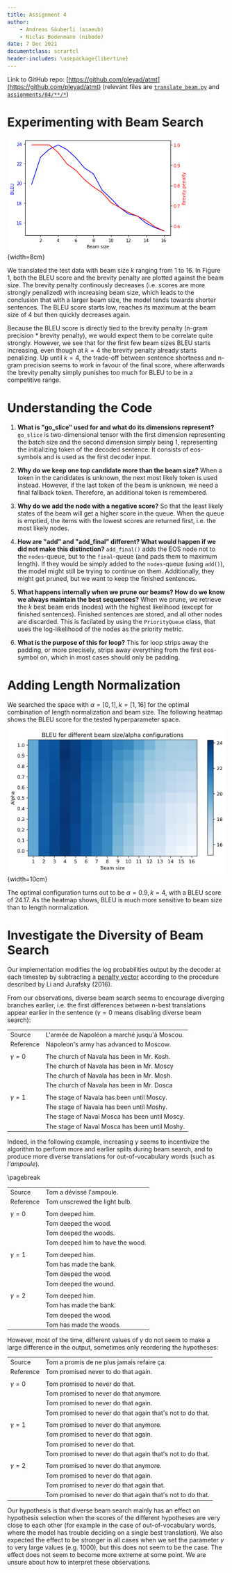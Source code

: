```yaml
---
title: Assignment 4
author:
    - Andreas Säuberli (asaeub)
    - Niclas Bodenmann (nibode)
date: 7 Dec 2021
documentclass: scrartcl
header-includes: \usepackage{libertine}
---
```


Link to GitHub repo: [https://github.com/pleyad/atmt](https://github.com/pleyad/atmt) (relevant files are [`translate_beam.py`](https://github.com/pleyad/atmt/blob/master/translate_beam.py) and [`assignments/04/**/*`](https://github.com/pleyad/atmt/tree/master/assignments/04))

# Experimenting with Beam Search

<!-- Visualize Bleu-Scores in an appropriate plot --->
<!-- One or two paragraphs of analysis --->
<!-- - What happens to the brevity penalty with increasing beam size--->
<!-- - Plot with BLEU (y) and brevity penalty (x) --->
<!-- - Effect of larger beam size at decoding time --->

![Relation of BLEU and the Brevity Penalty to Beam Size](img/bleu_beam_brevity.png){width=8cm}

We translated the test data with beam size $k$ ranging from 1 to 16. In Figure 1, both the BLEU score and the brevity penalty are plotted against the beam size. The brevity penalty continously decreases (i.e. scores are more strongly penalized) with increasing beam size, which leads to the conclusion that with a larger beam size, the model tends towards shorter sentences. The BLEU score starts low, reaches its maximum at the beam size of 4 but then quickly decreases again.

Because the BLEU score is directly tied to the brevity penalty (n-gram precision * brevity penalty), we would expect them to be correlate quite strongly.
However, we see that for the first few beam sizes BLEU starts increasing, even though at $k=4$ the brevity penalty already starts penalizing.
Up until $k=4$, the trade-off between sentence shortness and n-gram precision seems to work in favour of the final score, where afterwards the brevity penalty simply punishes too much for BLEU to be in a competitive range. 


# Understanding the Code

1. **What is "go_slice" used for and what do its dimensions represent?** `go_slice` is two-dimensional tensor with the first dimension representing the batch size and the second dimension simply being 1, representing the initializing token of the decoded sentence. It consists of eos-symbols and is used as the first decoder input. 

2. **Why do we keep one top candidate more than the beam size?** When a token in the candidates is unknown, the next most likely token is used instead. However, if the last token of the beam is unknown, we need a final fallback token. Therefore, an additional token is remembered.

3. **Why do we add the node with a negative score?** So that the least likely states of the beam will get a higher score in the queue. When the queue is emptied, the items with the lowest scores are returned first, i.e. the most likely nodes.

4. **How are "add" and "add_final" different? What would happen if we did not make this distinction?** `add_final()` adds the EOS node not to the `nodes`-queue, but to the `final`-queue (and pads them to maximum length). If they would be simply added to the `nodes`-queue (using `add()`), the model might still be trying to continue on them. Additionally, they might get pruned, but we want to keep the finished sentences. 
 
5. **What happens internally when we prune our beams? How do we know we always maintain the best sequences?** When we prune, we retrieve the $k$ best beam ends (nodes) with the highest likelihood (except for finished sentences). Finished sentences are stored, and all other nodes are discarded. This is facilated by using the `PriorityQueue` class, that uses the log-likelihood of the nodes as the priority metric.

6. **What is the purpose of this for loop?** 
This for loop strips away the padding, or more precisely, strips away everything from the first eos-symbol on, which in most cases should only be padding.


# Adding Length Normalization

We searched the space with $\alpha = [0, 1], k = [1, 16]$ for the optimal combination of length normalization and beam size. The following heatmap shows the BLEU score for the tested hyperparameter space.

![Heatmap of BLEU scores for different configurations of beam size and alpha](img/heatmap.png){width=10cm}

The optimal configuration turns out to be $\alpha = 0.9, k = 4$, with a BLEU score of 24.17. As the heatmap shows, BLEU is much more sensitive to beam size than to length normalization.

<!-- Find the optimal α value for the best beam size k from exercise 1 -->
<!-- Redo exercise 1, but this time with the new α. Does the best beam size k change? --->
<!-- - Visualizing BLEU-scores in an appropriate plot --->
<!-- - Discussion of the BLEU-scores --->
 

# Investigate the Diversity of Beam Search

<!-- With the best parameters (k,α) and normal beam search get n-best translation --->
<!-- With the best parameters (k,α) and diverse beam search get n-best translation --->

<!-- Compare the resulting translations --->
<!-- Experiment with different \gamma values (⚠⚠ Log Probabilities!) --->

<!-- Discuss findings --->
<!-- - Show examples --->
<!-- - Briefly explain diverse beam search implementation (could be done first) --->

Our implementation modifies the log probabilities output by the decoder at each timestep by subtracting a [penalty vector](https://github.com/pleyad/atmt/blob/1448cc9820cc241b5829a61e547ade49b862ee59/translate_beam.py#L164) according to the procedure described by Li and Jurafsky (2016).

From our observations, diverse beam search seems to encourage diverging branches earlier, i.e. the first differences between n-best translations appear earlier in the sentence ($\gamma = 0$ means disabling diverse beam search):

| | |
| --- | --- |
| Source | L'armée de Napoléon a marché jusqu'à Moscou. |
| Reference | Napoleon's army has advanced to Moscow. |
| | |
| $\gamma = 0$ | The church of Navala has been in Mr. Kosh. |
|       | The church of Navala has been in Mr. Moscy |
|       | The church of Navala has been in Mr. Mosh. |
|       | The church of Navala has been in Mr. Dosca |
| | |
| $\gamma = 1$ | The stage of Navala has been until Moscy. |
|       | The stage of Navala has been until Moshy. |
|       | The stage of Naval Mosca has been until Moscy. |
|       | The stage of Naval Mosca has been until Moshy. |

Indeed, in the following example, increasing $\gamma$ seems to incentivize the algorithm to perform more and earlier splits during beam search, and to produce more diverse translations for out-of-vocabulary words (such as *l'ampoule*).

\pagebreak

| | |
| --- | --- |
| Source | Tom a dévissé l'ampoule. |
| Reference | Tom unscrewed the light bulb. |
| | |
| $\gamma = 0$ | Tom deeped him. |
| | Tom deeped the wood. |
| | Tom deeped the woods. |
| | Tom deeped him to have the wood. |
| | |
| $\gamma = 1$ | Tom deeped him. |
| | Tom has made the bank. |
| | Tom deeped the wood. |
| | Tom deeped the wound. |
| | |
| $\gamma = 2$ | Tom deeped him. |
| | Tom has made the bank. |
| | Tom deeped the wood. |
| | Tom has made the woods. |

However, most of the time, different values of $\gamma$ do not seem to make a large difference in the output, sometimes only reordering the hypotheses:

| | |
| --- | --- |
| Source | Tom a promis de ne plus jamais refaire ça. |
| Reference | Tom promised never to do that again. |
| | |
| $\gamma = 0$ | Tom promised to never do that. |
| | Tom promised to never do that anymore. |
| | Tom promised to never do that again. |
| | Tom promised to never do that again that's not to do that. |
| | |
| $\gamma = 1$ | Tom promised to never do that anymore. |
| | Tom promised to never do that again. |
| | Tom promised to never do that. |
| | Tom promised to never do that again that's not to do that. |
| | |
| $\gamma = 2$ | Tom promised to never do that anymore. |
| | Tom promised to never do that again. |
| | Tom promised to never do that again that. |
| | Tom promised to never do that again that's not to do that. |

Our hypothesis is that diverse beam search mainly has an effect on hypothesis selection when the scores of the different hypotheses are very close to each other (for example in the case of out-of-vocabulary words, where the model has trouble deciding on a single best translation). We also expected the effect to be stronger in all cases when we set the parameter $\gamma$ to very large values (e.g. 1000), but this does not seem to be the case. The effect does not seem to become more extreme at some point. We are unsure about how to interpret these observations.
